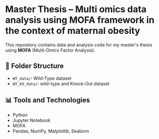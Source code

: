# Master Thesis – Multi omics data analysis using MOFA framework in the context of maternal obesity

This repository contains data and analysis code for my master's thesis using **MOFA** (Multi-Omics Factor Analysis).

## 📁 Folder Structure

- `WT_data/`: Wild-Type dataset
- `WT_KO_data/`: wild-type and Knock-Out dataset

## 📊 Tools and Technologies

- Python
- Jupyter Notebook
- MOFA
- Pandas, NumPy, Matplotlib, Seaborn

